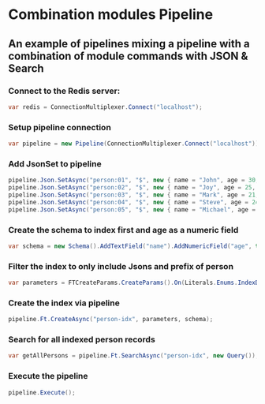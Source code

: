# Combination modules Pipeline 
## An example of pipelines mixing a pipeline with a combination of module commands with JSON & Search

### Connect to the Redis server:
```csharp
var redis = ConnectionMultiplexer.Connect("localhost");
```

### Setup pipeline connection
```csharp
var pipeline = new Pipeline(ConnectionMultiplexer.Connect("localhost"));
```

### Add JsonSet to pipeline
```csharp
pipeline.Json.SetAsync("person:01", "$", new { name = "John", age = 30, city = "New York" });
pipeline.Json.SetAsync("person:02", "$", new { name = "Joy", age = 25, city = "Los Angeles" });
pipeline.Json.SetAsync("person:03", "$", new { name = "Mark", age = 21, city = "Chicago" });
pipeline.Json.SetAsync("person:04", "$", new { name = "Steve", age = 24, city = "Phoenix" });
pipeline.Json.SetAsync("person:05", "$", new { name = "Michael", age = 55, city = "San Antonio" });
```

### Create the schema to index first and age as a numeric field
```csharp
var schema = new Schema().AddTextField("name").AddNumericField("age", true).AddTagField("city");
```

### Filter the index to only include Jsons and prefix of person
```csharp
var parameters = FTCreateParams.CreateParams().On(Literals.Enums.IndexDataType.JSON).Prefix("person:");
```

### Create the index via pipeline
```csharp
pipeline.Ft.CreateAsync("person-idx", parameters, schema);
```

### Search for all indexed person records
```csharp
var getAllPersons = pipeline.Ft.SearchAsync("person-idx", new Query());
```

### Execute the pipeline
```csharp
pipeline.Execute();
```